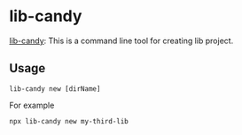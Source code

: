 # lib-candy

[lib-candy](https://github.com/sixwinds/lib-candy): This is a command line tool for creating lib project.

## Usage

```
lib-candy new [dirName]
```

For example
```
npx lib-candy new my-third-lib
```

